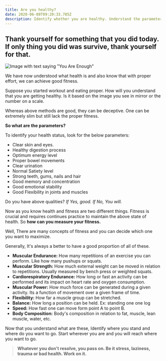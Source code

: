 ```yaml
---
title: Are you healthy?
date: 2020-06-08T09:20:33.785Z
description: Identify whether you are healthy. Understand the parameters of fitness.
---
```

## Thank  yourself for something that you did today. If only thing you did was survive, thank yourself for that.



![Image with text saying "You Are Enough"](/img/felicia-buitenwerf.jpg "Are you healthy?")

We have now understood what health is and also know that with proper effort, we can achieve good fitness. 

Suppose you started workout and eating proper. How will you understand that you are getting healthy. Is it based on the image you see in mirror or the number on a scale. 

Whereas above methods are good, they can be deceptive. One can be extremely slim but still lack the proper fitness.

**So what are the parameters?**

To identify your health status, look for the below parameters:

* Clear skin and eyes.
* Healthy digestion process
* Optimum energy level
* Proper bowel movements
* Clear urination
* Normal Satiety level
* Strong teeth, gums, nails and hair
* Good memory and concentration
* Good emotional stability
* Good Flexibility in joints and muscles

Do you have above qualities? *If Yes, good. If No, You will.*

Now as you know health and fitness are two different things. Fitness is crucial and requires continues practice to maintain the above state of health. So **how can you measure your fitness.** 

Well, There are many concepts of fitness and you can decide which one you want to maximize.

Generally, It's always a better to have a good proportion of all of these.

* **Muscular Endurance:** How many repetitions of an exercise you can perform. Like how many pushups or squats.
* **Muscular Strength:** How much external weight can be moved in relation to repetitions. Usually measured by bench press or weighted squats.
* **Cardiorespiratory Endurance:** How long or fast an activity can be performed and its impact on heart rate and oxygen  consumption.
* **Muscular Power:** How much force can be generated during a given activity.  Its a function of movement over a given frame of time.
* **Flexibility:** How far a muscle group can be stretched.
* **Balance:** How long a position can be held. Ex: standing one one log
* **Speed:** How fast one can move form point A to point B.
* **Body Composition:** Body's composition in relation to fat, muscle, lean muscle, water, etc.

Now that you understand what are these, Identify where you stand and where do you want to go. Start wherever you are and you will reach where you want to go.

> **Whatever you don't resolve, you pass on. Be it stress, laziness, trauma or bad health. Work on it.**